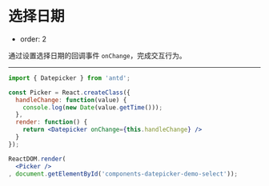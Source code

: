 # 选择日期

- order: 2

通过设置选择日期的回调事件 `onChange`，完成交互行为。

---

````jsx
import { Datepicker } from 'antd';

const Picker = React.createClass({
  handleChange: function(value) {
    console.log(new Date(value.getTime()));
  },
  render: function() {
    return <Datepicker onChange={this.handleChange} />
  }
});

ReactDOM.render(
  <Picker />
, document.getElementById('components-datepicker-demo-select'));
````
